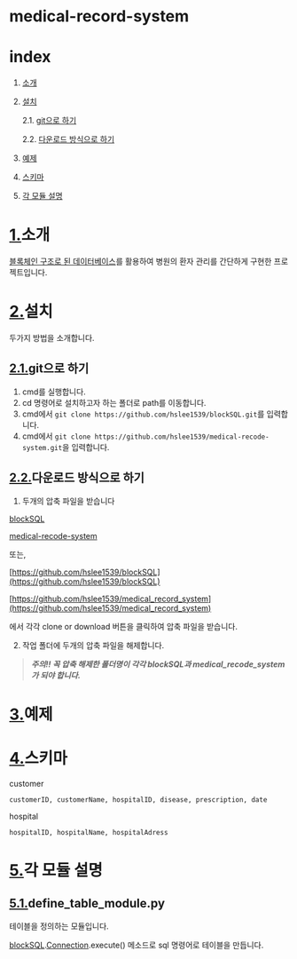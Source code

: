 medical-record-system
======
# index
1. [소개](#1.소개)
2. [설치](#2.설치)

    2.1. [git으로 하기](#2.1.git으로-하기)

    2.2. [다운로드 방식으로 하기](#2.2.다운로드-방식으로-하기)
3. [예제](#3.예제)
4. [스키마](#4.스키마)
5. [각 모듈 설명](#5.각-모듈-설명)

# [1.](#index)소개
 [블록체인 구조로 된 데이터베이스](https://github.com/hslee1539/blockSQL)를 활용하여 병원의 환자 관리를 간단하게 구현한 프로젝트입니다.

# [2.](#index)설치
두가지 방법을 소개합니다.

## [2.1.](#2.설치)git으로 하기
1. cmd를 실행합니다.
2. cd 명령어로 설치하고자 하는 폴더로 path를 이동합니다.
3. cmd에서 `git clone https://github.com/hslee1539/blockSQL.git`를 입력합니다.
4. cmd에서 `git clone https://github.com/hslee1539/medical-recode-system.git`을 입력합니다.

## [2.2.](#2.설치)다운로드 방식으로 하기
1. 두개의 압축 파일을 받습니다

[blockSQL](https://github.com/hslee1539/blockSQL/archive/master.zip)

[medical-recode-system](https://github.com/hslee1539/medical_record_system/archive/master.zip)

또는,

[https://github.com/hslee1539/blockSQL](https://github.com/hslee1539/blockSQL)

[https://github.com/hslee1539/medical_record_system](https://github.com/hslee1539/medical_record_system)

에서 각각 clone or download 버튼을 클릭하여 압축 파일을 받습니다.

2. 작업 폴더에 두개의 압축 파일을 해제합니다.

> ***주의!! 꼭 압축 해제한 폴더명이 각각 blockSQL과 medical_recode_system가 되야 합니다.***
# [3.](#idex)예제

# [4.](#index)스키마
customer

    customerID, customerName, hospitalID, disease, prescription, date

hospital

    hospitalID, hospitalName, hospitalAdress

# [5.](#index)각 모듈 설명
## [5.1.](#5.각-모듈-설명)define_table_module.py
테이블을 정의하는 모듈입니다. 

[blockSQL](https://github.com/hslee1539/blockSQL).[Connection](https://github.com/hslee1539/blockSQL/blob/master/connection_module.py).execute() 메소드로 sql 명령어로 테이블을 만듭니다.